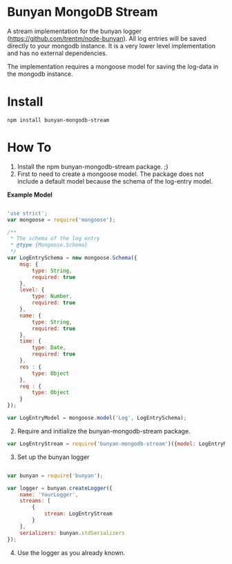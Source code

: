 # Bunyan MongoDB Stream

A stream implementation for the bunyan logger (https://github.com/trentm/node-bunyan). All log entries will be saved directly to your mongodb
instance. It is a very lower level implementation and has no external dependencies.

The implementation requires a mongoose model for saving the log-data in the mongodb instance.

# Install
 
```
npm install bunyan-mongodb-stream
```
 
# How To

1. Install the npm bunyan-mongodb-stream package. ;)
2. First to need to create a mongoose model. The package does not include a default model because the schema of the log-entry model.

**Example Model**

```javascript

'use strict';
var mongoose = require('mongoose');

/**
 * The schema of the log entry
 * @type {Mongoose.Schema}
 */
var LogEntrySchema = new mongoose.Schema({
    msg: {
        type: String,
        required: true
    },
    level: {
        type: Number,
        required: true
    },
    name: {
        type: String,
        required: true
    },
    time: {
        type: Date,
        required: true
    },
    res : {
        type: Object
    },
    req : {
        type: Object
    }
});

var LogEntryModel = mongoose.model('Log', LogEntrySchema);
```
2. Require and initialize the bunyan-mongodb-stream package.

```javascript
var LogEntryStream = require('bunyan-mongodb-stream')({model: LogEntryModel});
```

3. Set up the bunyan logger

```javascript

var bunyan = require('bunyan');

var logger = bunyan.createLogger({
    name: 'YourLogger',
    streams: [
        {
            stream: LogEntryStream
        }
    ],
    serializers: bunyan.stdSerializers
});

```

4. Use the logger as you already known.


 

